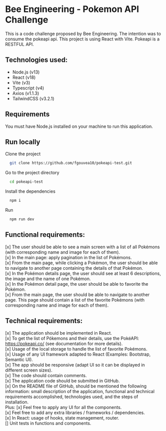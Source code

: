 # Bee Engineering - Pokemon API Challenge
This is a code challenge proposed by Bee Engineering. The intention was to consume the pokeapi api.
This project is using React with Vite.
Pokeapi is a RESTFUL API.

## Technologies used:
- Node.js (v13)
- React (v18)
- Vite (v3)
- Typescript (v4)
- Axios (v1.1.3)
- TailwindCSS (v3.2.1)

## Requirements
You must have Node.js installed on your machine to run this application.

## Run locally

Clone the project
```bash
  git clone https://github.com/fgouvea10/pokeapi-test.git
```

Go to the project directory
```bash
  cd pokeapi-test
```

Install the dependencies
```bash
  npm i
```

Run
```bash
  npm run dev
```

## Functional requirements:
[x] The user should be able to see a main screen with a list of all Pokémons (with
corresponding name and image for each of them).<br />
[x] In the main page: apply pagination in the list of Pokémons.<br />
[x] From the main page, while clicking a Pokémon, the user should be able to navigate to
another page containing the details of that Pokémon.<br />
[x] In the Pokémon details page, the user should see at least 6 descriptions, the image and
the name of one Pokémon.<br />
[x] In the Pokémon detail page, the user should be able to favorite the Pokémon.<br />
[x] From the main page, the user should be able to navigate to another page. This page
should contain a list of the favorite Pokémons (with corresponding name and image for each
of them).<br />

## Technical requirements:
[x] The application should be implemented in React.<br />
[x] To get the list of Pókemons and their details, use the PokéAPI: https://pokeapi.co/ (see
documentation for more details).<br />
[x] Usage of the local storage to handle the list of favorite Pokémons.<br />
[x] Usage of any UI framework adapted to React (Examples: Bootstrap, Semantic UI).<br />
[x] The app should be responsive (adapt UI so it can be displayed in different screen sizes).<br />
[x] The code should contain comments.<br />
[x] The application code should be submitted in GitHub.<br />
[x] On the README file of GitHub, should be mentioned the following information: small
description of the application, functional and technical requirements accomplished,
technologies used, and the steps of installation.<br />
Plus:
[x] Feel free to apply any UI for all the components.<br />
[x] Feel free to add any extra libraries / frameworks / dependencies.<br />
[x] In React: usage of hooks, state management, router.<br />
[] Unit tests in functions and components.<br />

